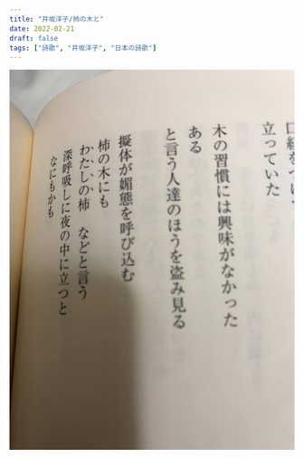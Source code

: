 ```yaml
---
title: "井坂洋子/柿の木と"
date: 2022-02-21
draft: false
tags: ["詩歌", "井坂洋子", "日本の詩歌"]
---
```


![](/2022-02-21-02.jpg)